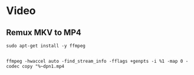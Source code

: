 # Video

## Remux MKV to MP4

    sudo apt-get install -y ffmpeg


    ffmpeg -hwaccel auto -find_stream_info -fflags +genpts -i %1 -map 0 -codec copy "%~dpn1.mp4
